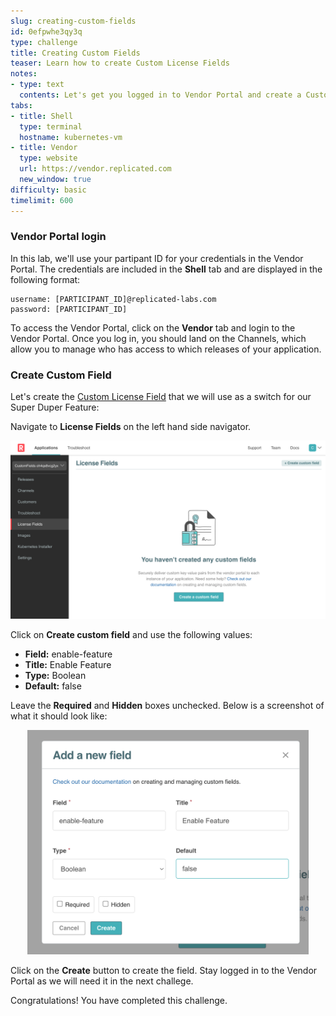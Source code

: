 ```yaml
---
slug: creating-custom-fields
id: 0efpwhe3qy3q
type: challenge
title: Creating Custom Fields
teaser: Learn how to create Custom License Fields
notes:
- type: text
  contents: Let's get you logged in to Vendor Portal and create a Custom License Field!
tabs:
- title: Shell
  type: terminal
  hostname: kubernetes-vm
- title: Vendor
  type: website
  url: https://vendor.replicated.com
  new_window: true
difficulty: basic
timelimit: 600
---
```

### Vendor Portal login

In this lab, we'll use your partipant ID for your credentials in the Vendor Portal. The credentials are included in the **Shell** tab and are displayed in the following format:

```
username: [PARTICIPANT_ID]@replicated-labs.com
password: [PARTICIPANT_ID]
```

To access the Vendor Portal, click on the **Vendor** tab and login to the Vendor Portal. Once you log in, you should land on the Channels, which allow you to manage who has access to which releases of your application.

### Create Custom Field

Let's create the [Custom License Field](https://docs.replicated.com/vendor/licenses-adding-custom-fields) that we will use as a switch for our Super Duper Feature:

Navigate to **License Fields** on the left hand side navigator.

<p align="center"><img src="../assets/nav-lic-fields.png" width=600></img></p>

Click on **Create custom field** and use the following values:

* **Field:** enable-feature
* **Title:** Enable Feature
* **Type:** Boolean
* **Default:** false

Leave the **Required** and **Hidden** boxes unchecked. Below is a screenshot of what it should look like:

<p align="center"><img src="../assets/create-field.png" width=450></img></p>

Click on the **Create** button to create the field. Stay logged in to the Vendor Portal as we will need it in the next challege.

Congratulations! You have completed this challenge.
